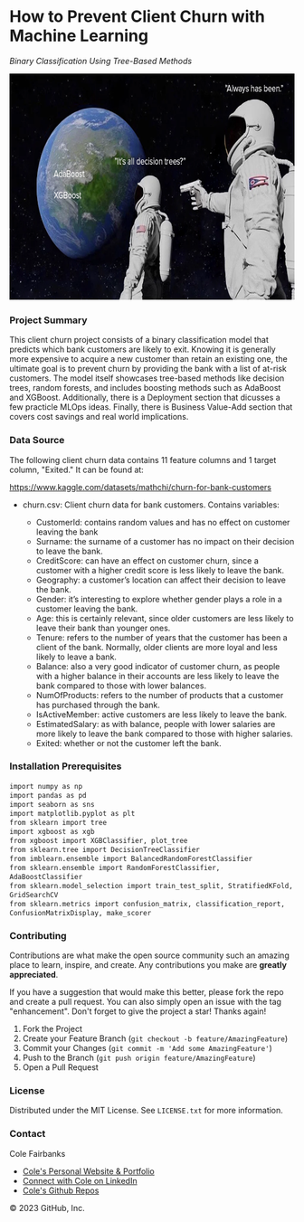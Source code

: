 # How to Prevent Client Churn with Machine Learning

*Binary Classification Using Tree-Based Methods*

<img src="always_has.png" alt="alt text" width="745" height="400">

### Project Summary

This client churn project consists of a binary classification model that predicts which bank customers are likely to exit.  Knowing it is generally more expensive to acquire a new customer than retain an existing one, the ultimate goal is to prevent churn by providing the bank with a list of at-risk customers. The model itself showcases tree-based methods like decision trees, random forests, and includes boosting methods such as AdaBoost and XGBoost. Additionally, there is a Deployment section that dicusses a few practicle MLOps ideas.  Finally, there is Business Value-Add section that covers cost savings and real world implications.

### Data Source

The following client churn data contains 11 feature columns and 1 target column, "Exited."  It can be found at:

https://www.kaggle.com/datasets/mathchi/churn-for-bank-customers


* churn.csv: Client churn data for bank customers. Contains variables:

    * CustomerId: contains random values and has no effect on customer leaving the bank
    * Surname: the surname of a customer has no impact on their decision to leave the bank.
    * CreditScore: can have an effect on customer churn, since a customer with a higher credit score is less likely to leave the bank.
    * Geography: a customer’s location can affect their decision to leave the bank.
    * Gender: it’s interesting to explore whether gender plays a role in a customer leaving the bank.
    * Age: this is certainly relevant, since older customers are less likely to leave their bank than younger ones.
    * Tenure: refers to the number of years that the customer has been a client of the bank. Normally, older clients are more loyal and less likely to leave a bank.
    * Balance: also a very good indicator of customer churn, as people with a higher balance in their accounts are less likely to leave the bank compared to those with lower balances.
    * NumOfProducts: refers to the number of products that a customer has purchased through the bank.
    * IsActiveMember: active customers are less likely to leave the bank.
    * EstimatedSalary: as with balance, people with lower salaries are more likely to leave the bank compared to those with higher salaries.
    * Exited: whether or not the customer left the bank.

### Installation Prerequisites

  ```import random
import numpy as np
import pandas as pd
import seaborn as sns
import matplotlib.pyplot as plt
from sklearn import tree
import xgboost as xgb
from xgboost import XGBClassifier, plot_tree
from sklearn.tree import DecisionTreeClassifier
from imblearn.ensemble import BalancedRandomForestClassifier
from sklearn.ensemble import RandomForestClassifier, AdaBoostClassifier
from sklearn.model_selection import train_test_split, StratifiedKFold, GridSearchCV
from sklearn.metrics import confusion_matrix, classification_report, ConfusionMatrixDisplay, make_scorer
  ```

### Contributing

Contributions are what make the open source community such an amazing place to learn, inspire, and create. Any contributions you make are **greatly appreciated**.

If you have a suggestion that would make this better, please fork the repo and create a pull request. You can also simply open an issue with the tag "enhancement".
Don't forget to give the project a star! Thanks again!

1. Fork the Project
2. Create your Feature Branch (`git checkout -b feature/AmazingFeature`)
3. Commit your Changes (`git commit -m 'Add some AmazingFeature'`)
4. Push to the Branch (`git push origin feature/AmazingFeature`)
5. Open a Pull Request

### License
Distributed under the MIT License. See `LICENSE.txt` for more information.

### Contact

Cole Fairbanks

* [Cole's Personal Website & Portfolio](https://colefairbanks.com)
* [Connect with Cole on LinkedIn](https://linkedin.com/in/colefairbanks/)
* [Cole's Github Repos](https://github.com/colefairbanks?tab=repositories)

<!-- MARKDOWN LINKS & IMAGES -->
<!-- https://www.markdownguide.org/basic-syntax/#reference-style-links -->
[contributors-shield]: https://img.shields.io/github/contributors/colefairbanks/fbprophet-xforecast.svg?style=for-the-badge
[contributors-url]: https://github.com/colefairbanks/fbprophet-xforecast/graphs/contributors
[forks-shield]: https://img.shields.io/github/forks/colefairbanks/fbprophet-xforecast.svg?style=for-the-badge
[forks-url]: https://github.com/colefairbanks/fbprophet-xforecast/network/members
[stars-shield]: https://img.shields.io/github/stars/colefairbanks/fbprophet-xforecast.svg?style=for-the-badge
[stars-url]: https://github.com/colefairbanks/fbprophet-xforecast/stargazers
[issues-shield]: https://img.shields.io/github/issues/colefairbanks/fbprophet-xforecast.svg?style=for-the-badge
[issues-url]: https://github.com/colefairbanks/fbprophet-xforecast/issues
[license-shield]: https://img.shields.io/github/license/colefairbanks/fbprophet-xforecast.svg?style=for-the-badge
[license-url]: https://github.com/colefairbanks/fbprophet-xforecast/blob/master/LICENSE.txt
[linkedin-shield]: https://img.shields.io/badge/-LinkedIn-black.svg?style=for-the-badge&logo=linkedin&colorB=555
[linkedin-url]: https://linkedin.com/in/colefairbanks
[product-screenshot]: images/screenshot.png

© 2023 GitHub, Inc.

